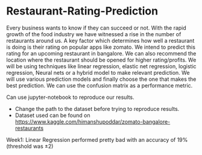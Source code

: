 # Restaurant-Rating-Prediction 

Every business wants to know if they can succeed or not. 
With the rapid growth of the food industry we have witnessed a rise in the number of restaurants around us. 
A key factor which determines how well a restaurant is doing is their rating on popular apps like zomato. 
We intend to predict this rating for an upcoming restaurant in bangalore. 
We can also recommend the location where the restaurant should be opened for higher rating/profits.
We will be using techniques like linear regression, elastic net regression,
logistic regression, Neural nets or a hybrid model  to make relevant prediction.
We will use various prediction models and finally choose the one that makes the best prediction. 
We can use the confusion matrix as a performance metric.

Can use jupyter-notebook to reproduce our results.
* Change the path to the dataset before trying to reproduce results.
* Dataset used can be found on https://www.kaggle.com/himanshupoddar/zomato-bangalore-restaurants

Week1:
Linear Regression performed pretty bad with an accuracy of 19% (threshold was ±2)